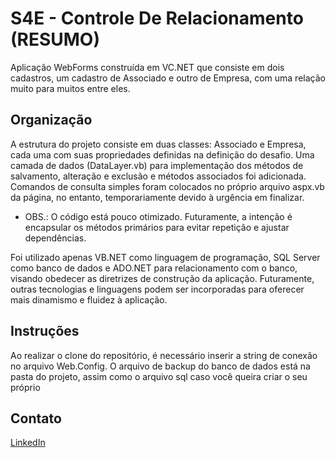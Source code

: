 # S4E - Controle De Relacionamento (RESUMO)

Aplicação WebForms construída em VC.NET que consiste em dois cadastros, um cadastro de Associado e outro de Empresa, com uma relação muito para muitos entre eles.

## Organização

A estrutura do projeto consiste em duas classes: Associado e Empresa, cada uma com suas propriedades definidas na definição do desafio. Uma camada de dados (DataLayer.vb) para implementação dos métodos de salvamento, alteração e exclusão e métodos associados foi adicionada. Comandos de consulta simples foram colocados no próprio arquivo aspx.vb da página, no entanto, temporariamente devido à urgência em finalizar.

-   OBS.: O código está pouco otimizado. Futuramente, a intenção é encapsular os métodos primários para evitar repetição e ajustar dependências.

Foi utilizado apenas VB.NET como linguagem de programação, SQL Server como banco de dados e ADO.NET para relacionamento com o banco, visando obedecer as diretrizes de construção da aplicação. Futuramente, outras tecnologias e linguagens podem ser incorporadas para oferecer mais dinamismo e fluidez à aplicação.

## Instruções

Ao realizar o clone do repositório, é necessário inserir a string de conexão no arquivo Web.Config. O arquivo de backup do banco de dados está na pasta do projeto, assim como o arquivo sql caso você queira criar o seu próprio

## Contato

[LinkedIn](https://www.linkedin.com/in/kevein-bezerra-hitzschky-395284219/)
